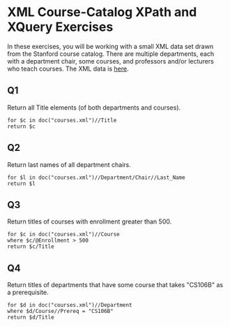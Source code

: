 # XML Course-Catalog XPath and XQuery Exercises

In these exercises, you will be working with a small XML data set drawn from the Stanford course catalog. There are multiple departments, each with a department chair, some courses, and professors and/or lecturers who teach courses. The XML data is [here](https://prod-c2g.s3.amazonaws.com/db/Winter2013/files/courses-noID.xml).

## Q1

Return all Title elements (of both departments and courses).

```xquery
for $c in doc("courses.xml")//Title
return $c
```

## Q2

Return last names of all department chairs.

```xquery
for $l in doc("courses.xml")//Department/Chair//Last_Name
return $l
```

## Q3

Return titles of courses with enrollment greater than 500.

```xquery
for $c in doc("courses.xml")//Course
where $c/@Enrollment > 500
return $c/Title
```

## Q4

Return titles of departments that have some course that takes "CS106B" as a prerequisite.

```xquery
for $d in doc("courses.xml")//Department
where $d/Course//Prereq = "CS106B"
return $d/Title
```